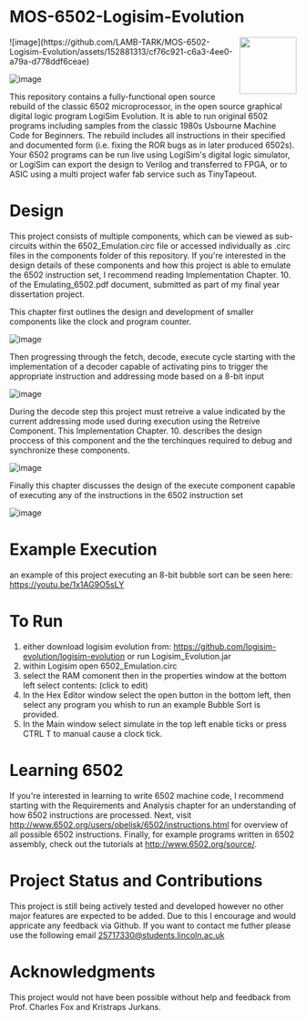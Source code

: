 # MOS-6502-Logisim-Evolution
<img align="right" width="100" height="100" src="https://picsum.photos/100/100">
![image](https://github.com/LAMB-TARK/MOS-6502-Logisim-Evolution/assets/152881313/cf76c921-c6a3-4ee0-a79a-d778ddf6ceae)


![image](https://github.com/LAMB-TARK/MOS-6502-Logisim-Evolution/assets/152881313/30777a2d-d3a5-49cf-b147-b985a71c33eb)

This repository contains a fully-functional open source rebuild of the classic 6502 microprocessor, in the open source graphical digital logic program LogiSim Evolution.   It is able to run original 6502 programs including samples from the classic 1980s Usbourne Machine Code for Beginners. The rebuild includes all instructions in their specified and documented form (i.e. fixing the ROR bugs as in later produced 6502s). Your 6502 programs can be run live using LogiSim's digital logic simulator, or LogiSim can export the design to Verilog and transferred to FPGA, or to ASIC using a multi project wafer fab service such as TinyTapeout.


# Design 

This project consists of multiple components, which can be viewed as sub-circuits within the 6502_Emulation.circ file or accessed individually as .circ files in the components folder of this repository. If you're interested in the design details of these components and how this project is able to emulate the 6502 instruction set, I recommend reading Implementation Chapter. 10. of the Emulating_6502.pdf document, submitted as part of my final year dissertation project.

This chapter first outlines the design and development of smaller components like the clock and program counter.

![image](https://github.com/LAMB-TARK/MOS-6502-Logisim-Evolution/assets/152881313/2cc31422-989f-4480-9804-ac49a98d843d)

Then progressing through the fetch, decode, execute cycle starting with the implementation of a decoder capable of activating pins to trigger the appropriate instruction and addressing mode based on a 8-bit input

![image](https://github.com/LAMB-TARK/MOS-6502-Logisim-Evolution/assets/152881313/75d48cb8-f29e-46e0-9a97-3143d06062bb)

During the decode step this project must retreive a value indicated by the current addressing mode used during execution using the Retreive Component. This Implementation Chapter. 10. describes the design proccess of this component and the the terchinques required to debug and synchronize these components.

![image](https://github.com/LAMB-TARK/MOS-6502-Logisim-Evolution/assets/152881313/4236128e-c33d-4e18-9ed2-7058c8ca20fd)

Finally this chapter discusses the design of the execute component capable of executing any of the instructions in the 6502 instruction set 

![image](https://github.com/LAMB-TARK/MOS-6502-Logisim-Evolution/assets/152881313/ad2937f2-20c4-48f6-bfc9-e63557b727b0)



# Example Execution

an example of this project executing an 8-bit bubble sort can be seen here: https://youtu.be/1x1AG9O5sLY 

# To Run
1) either download logisim evolution from: https://github.com/logisim-evolution/logisim-evolution or run Logisim_Evolution.jar
2) within Logisim open 6502_Emulation.circ
3) select the RAM comonent then in the properties window at the bottom left select contents: (click to edit)
4) In the Hex Editor window select the open button in the bottom left, then select any program you whish to run an example Bubble Sort is provided.
5) In the Main window select simulate in the top left enable ticks or press CTRL T to manual cause a clock tick.

# Learning 6502

If you're interested in learning to write 6502 machine code, I recommend starting with the Requirements and Analysis chapter for an understanding of how 6502 instructions are processed. Next, visit http://www.6502.org/users/obelisk/6502/instructions.html for overview of all possible 6502 instructions. Finally, for example programs written in 6502 assembly, check out the tutorials at http://www.6502.org/source/.

# Project Status and Contributions

This project is still being actively tested and developed however no other major features are expected to be added. Due to this I encourage and would appricate any feedback via Github. If you want to contact me futher please use the following email 25717330@students.lincoln.ac.uk

# Acknowledgments

This project would not have been possible without help and feedback from Prof. Charles Fox and Kristraps Jurkans.
